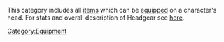 This category includes all [items](items.md "wikilink") which can be
[equipped](Equipment.md "wikilink") on a character's head. For stats and
overall description of Headgear see [here](Headgear.md "wikilink").

[Category:Equipment](Category:Equipment "wikilink")